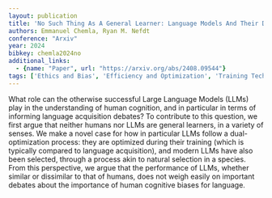 ```yaml
---
layout: publication
title: 'No Such Thing As A General Learner: Language Models And Their Dual Optimization'
authors: Emmanuel Chemla, Ryan M. Nefdt
conference: "Arxiv"
year: 2024
bibkey: chemla2024no
additional_links:
  - {name: "Paper", url: "https://arxiv.org/abs/2408.09544"}
tags: ['Ethics and Bias', 'Efficiency and Optimization', 'Training Techniques']
---
```

What role can the otherwise successful Large Language Models (LLMs) play in
the understanding of human cognition, and in particular in terms of informing
language acquisition debates? To contribute to this question, we first argue
that neither humans nor LLMs are general learners, in a variety of senses. We
make a novel case for how in particular LLMs follow a dual-optimization
process: they are optimized during their training (which is typically compared
to language acquisition), and modern LLMs have also been selected, through a
process akin to natural selection in a species. From this perspective, we argue
that the performance of LLMs, whether similar or dissimilar to that of humans,
does not weigh easily on important debates about the importance of human
cognitive biases for language.
